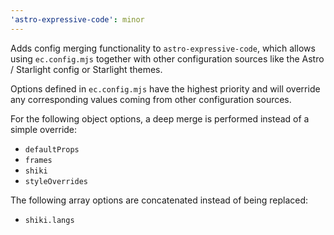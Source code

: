 ```yaml
---
'astro-expressive-code': minor
---
```


Adds config merging functionality to `astro-expressive-code`, which allows using `ec.config.mjs` together with other configuration sources like the Astro / Starlight config or Starlight themes.

Options defined in `ec.config.mjs` have the highest priority and will override any corresponding values coming from other configuration sources.

For the following object options, a deep merge is performed instead of a simple override:

- `defaultProps`
- `frames`
- `shiki`
- `styleOverrides`

The following array options are concatenated instead of being replaced:

- `shiki.langs`
